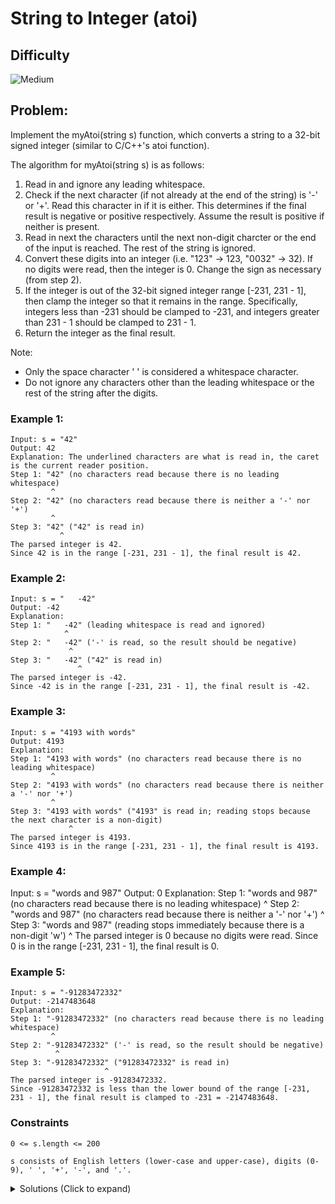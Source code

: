 # String to Integer (atoi)

## Difficulty

![Medium](https://img.shields.io/badge/medium-ef6c00?style=for-the-badge&logoColor=white)

## Problem:

Implement the myAtoi(string s) function, which converts a string to a 32-bit signed integer (similar to C/C++'s atoi function).

The algorithm for myAtoi(string s) is as follows:

1. Read in and ignore any leading whitespace.
2. Check if the next character (if not already at the end of the string) is '-' or '+'. Read this character in if it is either. This determines if the final result is negative or positive respectively. Assume the result is positive if neither is present.
3. Read in next the characters until the next non-digit charcter or the end of the input is reached. The rest of the string is ignored.
4. Convert these digits into an integer (i.e. "123" -> 123, "0032" -> 32). If no digits were read, then the integer is 0. Change the sign as necessary (from step 2).
5. If the integer is out of the 32-bit signed integer range [-231, 231 - 1], then clamp the integer so that it remains in the range. Specifically, integers less than -231 should be clamped to -231, and integers greater than 231 - 1 should be clamped to 231 - 1.
6. Return the integer as the final result.

Note:

- Only the space character ' ' is considered a whitespace character.
- Do not ignore any characters other than the leading whitespace or the rest of the string after the digits.

### Example 1:

```
Input: s = "42"
Output: 42
Explanation: The underlined characters are what is read in, the caret is the current reader position.
Step 1: "42" (no characters read because there is no leading whitespace)
         ^
Step 2: "42" (no characters read because there is neither a '-' nor '+')
         ^
Step 3: "42" ("42" is read in)
           ^
The parsed integer is 42.
Since 42 is in the range [-231, 231 - 1], the final result is 42.
```

### Example 2:

```
Input: s = "   -42"
Output: -42
Explanation:
Step 1: "   -42" (leading whitespace is read and ignored)
            ^
Step 2: "   -42" ('-' is read, so the result should be negative)
             ^
Step 3: "   -42" ("42" is read in)
               ^
The parsed integer is -42.
Since -42 is in the range [-231, 231 - 1], the final result is -42.
```

### Example 3:

```
Input: s = "4193 with words"
Output: 4193
Explanation:
Step 1: "4193 with words" (no characters read because there is no leading whitespace)
         ^
Step 2: "4193 with words" (no characters read because there is neither a '-' nor '+')
         ^
Step 3: "4193 with words" ("4193" is read in; reading stops because the next character is a non-digit)
             ^
The parsed integer is 4193.
Since 4193 is in the range [-231, 231 - 1], the final result is 4193.
```

### Example 4:

Input: s = "words and 987"
Output: 0
Explanation:
Step 1: "words and 987" (no characters read because there is no leading whitespace)
^
Step 2: "words and 987" (no characters read because there is neither a '-' nor '+')
^
Step 3: "words and 987" (reading stops immediately because there is a non-digit 'w')
^
The parsed integer is 0 because no digits were read.
Since 0 is in the range [-231, 231 - 1], the final result is 0.

### Example 5:

```
Input: s = "-91283472332"
Output: -2147483648
Explanation:
Step 1: "-91283472332" (no characters read because there is no leading whitespace)
         ^
Step 2: "-91283472332" ('-' is read, so the result should be negative)
          ^
Step 3: "-91283472332" ("91283472332" is read in)
                     ^
The parsed integer is -91283472332.
Since -91283472332 is less than the lower bound of the range [-231, 231 - 1], the final result is clamped to -231 = -2147483648.
```

### Constraints

`0 <= s.length <= 200`

`s consists of English letters (lower-case and upper-case), digits (0-9), ' ', '+', '-', and '.'.`

<details>
  <summary>Solutions (Click to expand)</summary>

### Explanation

Implementation based on step by step algorithm:

1. Convert the string to a Character array
2. Loop through the array until the first non-whitespace character
3. Initialize a `sign` variable with a `1` and represents the sign of the number
4. If the next character is a `-` change the sign to `-1`. If it is a `+` skip it
5. Initialize a sum variable of type long, this will take care of any possible overflow when adding numbers
6. Loop through the array while the next character is in between `0` and `9`
7. Multiply the existing sum by `10` and add the numeric value of the next character multiplied by the `sign`
8. If the number is greater than the max integer or less than the min integer return the max/min integer
9. Return the final sum

- [JavaScript](./string-to-integer.js)
- [TypeScript](./string-to-integer.ts)
- [Java](./string-to-integer.java)
- [Go](./string-to-integer.go)
</details>
